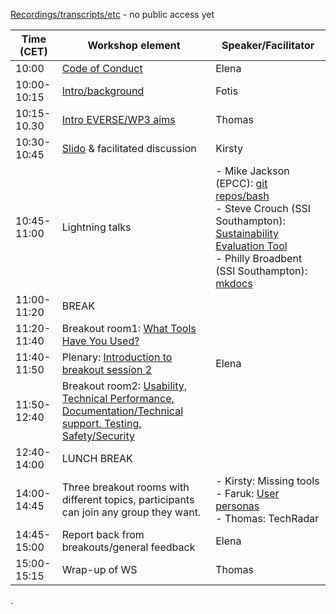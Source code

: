 [Recordings/transcripts/etc](https://uoe-my.sharepoint.com/personal/gperu_ed_ac_uk/_layouts/15/onedrive.aspx?csf=1&web=1&e=xABy1k&CID=67c33c58%2D629d%2D47fe%2D9c4a%2D859ad503b1c2&id=%2Fpersonal%2Fgperu%5Fed%5Fac%5Fuk%2FDocuments%2FEVERSE%2FMS8%5Fzoom&FolderCTID=0x012000E6C26C8AB30192459FC0BBAF72A76B5A&view=0) - no public access yet


| Time (CET) | Workshop element | Speaker/Facilitator |
| ---------  | ---------------- | ------------------- |
| 10:00      | [Code of Conduct](https://github.com/EVERSE-ResearchSoftware/MS8/blob/main/Workshop/Slides/CodeOfConduct.pdf)  | Elena               |
| 10:00-10:15| [Intro/background](https://github.com/EVERSE-ResearchSoftware/MS8/blob/main/Workshop/Slides/EVERSE_Overview_Slides.pdf) | Fotis               |
| 10:15-10.30| [Intro EVERSE/WP3 aims](https://github.com/EVERSE-ResearchSoftware/MS8/blob/main/Workshop/Slides/20250210_EVERSE_WP3_workshop.pdf) | Thomas         |
| 10:30-10:45| [Slido](https://github.com/EVERSE-ResearchSoftware/MS8/tree/main/Workshop/Slides/Slido) & facilitated discussion | Kirsty|
| 10:45-11:00| Lightning talks | - Mike Jackson (EPCC): [git repos/bash](https://github.com/EVERSE-ResearchSoftware/MS8/blob/main/Workshop/Slides/LightningTalks/MikeJackson.pdf) <br>  - Steve Crouch (SSI Southampton): [Sustainability Evaluation Tool](https://github.com/EVERSE-ResearchSoftware/MS8/blob/main/Workshop/Slides/LightningTalks/Online%20SES%20lightning%20talk%20-%20Steve%20Crouch.pdf) <br> - Philly Broadbent (SSI Southampton): [mkdocs](https://github.com/EVERSE-ResearchSoftware/MS8/blob/main/Workshop/Slides/LightningTalks/MkDocs%20Lightning%20Talk%20Slide.pdf) |
| 11:00-11:20 | BREAK   | |
| 11:20-11:40  | Breakout room1: [What Tools Have You Used?](https://docs.google.com/spreadsheets/d/1AjSEdY3_ltS7bCf4i-jEpw2JHTVT0dY-zsS923n4vtg/edit?usp=sharing) |  |
| 11:40-11:50  | Plenary: [Introduction to breakout session 2](https://github.com/EVERSE-ResearchSoftware/MS8/blob/main/Workshop/Slides/BreakoutRoom2Instructions.pdf)| Elena |
| 11:50-12:40  | Breakout room2: [Usability, Technical Performance, Documentation/Technical support, Testing, Safety/Security](https://docs.google.com/spreadsheets/d/1bbyA8VvnC26Gwr1vxzLHdq0D8V0x1JDVB7zp8RsjU0A/edit?usp=sharing) | |
| 12:40-14:00  |  LUNCH BREAK |  |
| 14:00-14:45  | Three breakout rooms with different topics, participants can join any group they want. |-  Kirsty: Missing tools <br> - Faruk: [User personas](https://docs.google.com/document/d/1sak0iatQUmgW5XG0rELZFQZiNiH2NdMr7hSLSp8nNpY/edit?usp=sharing) <br> - Thomas: TechRadar <br> |
| 14:45-15:00 | Report back from breakouts/general feedback| Elena |
| 15:00-15:15 | Wrap-up of WS | Thomas |


.
